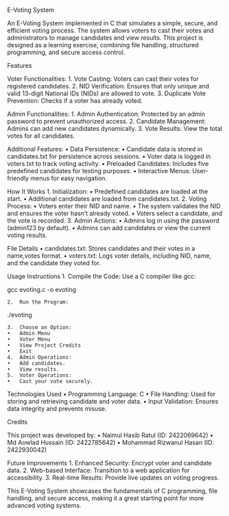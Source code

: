 E-Voting System

An E-Voting System implemented in C that simulates a simple, secure, and efficient voting process. The system allows voters to cast their votes and administrators to manage candidates and view results. This project is designed as a learning exercise, combining file handling, structured programming, and secure access control.

Features

Voter Functionalities:
	1.	Vote Casting: Voters can cast their votes for registered candidates.
	2.	NID Verification: Ensures that only unique and valid 13-digit National IDs (NIDs) are allowed to vote.
	3.	Duplicate Vote Prevention: Checks if a voter has already voted.

Admin Functionalities:
	1.	Admin Authentication: Protected by an admin password to prevent unauthorized access.
	2.	Candidate Management: Admins can add new candidates dynamically.
	3.	Vote Results: View the total votes for all candidates.

Additional Features:
	•	Data Persistence:
	•	Candidate data is stored in candidates.txt for persistence across sessions.
	•	Voter data is logged in voters.txt to track voting activity.
	•	Preloaded Candidates: Includes five predefined candidates for testing purposes.
	•	Interactive Menus: User-friendly menus for easy navigation.

How It Works
	1.	Initialization:
	•	Predefined candidates are loaded at the start.
	•	Additional candidates are loaded from candidates.txt.
	2.	Voting Process:
	•	Voters enter their NID and name.
	•	The system validates the NID and ensures the voter hasn’t already voted.
	•	Voters select a candidate, and the vote is recorded.
	3.	Admin Actions:
	•	Admins log in using the password (admin123 by default).
	•	Admins can add candidates or view the current voting results.

File Details
	•	candidates.txt: Stores candidates and their votes in a name,votes format.
	•	voters.txt: Logs voter details, including NID, name, and the candidate they voted for.

Usage Instructions
	1.	Compile the Code:
Use a C compiler like gcc:

gcc evoting.c -o evoting


	2.	Run the Program:

./evoting


	3.	Choose an Option:
	•	Admin Menu
	•	Voter Menu
	•	View Project Credits
	•	Exit
	4.	Admin Operations:
	•	Add candidates.
	•	View results.
	5.	Voter Operations:
	•	Cast your vote securely.

Technologies Used
	•	Programming Language: C
	•	File Handling: Used for storing and retrieving candidate and voter data.
	•	Input Validation: Ensures data integrity and prevents misuse.

Credits

This project was developed by:
	•	Naimul Hasib Ratul (ID: 2422069642)
	•	Md Aowlad Hussain (ID: 2422785642)
	•	Mohammad Rizwanul Hasan (ID: 2422930042)

Future Improvements
	1.	Enhanced Security: Encrypt voter and candidate data.
	2.	Web-based Interface: Transition to a web application for accessibility.
	3.	Real-time Results: Provide live updates on voting progress.

This E-Voting System showcases the fundamentals of C programming, file handling, and secure access, making it a great starting point for more advanced voting systems.
